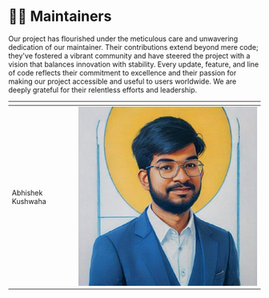 # 👨‍🚀 Maintainers

Our project has flourished under the meticulous care and unwavering dedication of our maintainer. Their contributions extend beyond mere code; they've fostered a vibrant community and have steered the project with a vision that balances innovation with stability. Every update, feature, and line of code reflects their commitment to excellence and their passion for making our project accessible and useful to users worldwide. We are deeply grateful for their relentless efforts and leadership.



<table data-view="cards"><thead><tr><th></th><th align="center"></th></tr></thead><tbody><tr><td>Abhishek Kushwaha</td><td align="center"><img src=".gitbook/assets/86338762 (4).jpg" alt="" data-size="original"></td></tr></tbody></table>
